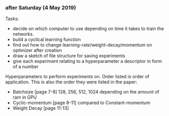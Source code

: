 ### after Saturday (4 May 2019)

Tasks:
* decide on which computer to use depending on time it takes to train the networks. 
* build a cyclical learning function 
* find out how to change learning-rate/weight-decay/momentum on optimizer after creation
* draw a sketch of file structure for saving experiments 
* give each experiment relating to a hyperparameter a descriptor in form of a number 

Hyperparameters to perform experiments on. Order listed is order of application. This is also the order they were listed in the paper:
* Batchsize       [page 7-8]   128, 256, 512, 1024 depending on the amount of ram in GPU 
* Cyclic-momentum [page 8-11]  compared to Constant-momentum 
* Weight Decay    [page 11-13]

